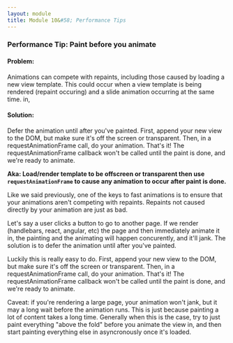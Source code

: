```yaml
---
layout: module
title: Module 10&#58; Performance Tips
---
```


### Performance Tip: Paint before you animate

#### Problem: 
Animations can compete with repaints, including those caused by loading a new view template. This could occur when a view template is being rendered (repaint occuring) and a slide animation occurring at the same time. in, 

#### Solution:
Defer the animation until after you've painted. First, append your new view to the DOM, but make sure it's off the screen or transparent. Then, in a requestAnimationFrame call, do your animation. That's it! The requestAnimationFrame callback won't be called until the paint is done, and we're ready to animate.

**Aka: Load/render template to be offscreen or transparent then use `requestAnimationFrame` to cause any animation to occur after paint is done.**  


Like we said previously, one of the keys to fast animations is to ensure that your animations aren't competing with repaints. Repaints not caused directly by your animation are just as bad.

Let's say a user clicks a button to go to another page. If we render (handlebars, react, angular, etc) the page and then immediately animate it in, the painting and the animating will happen concurently, and it'll jank. The solution is to defer the animation until after you've painted. 

Luckily this is really easy to do. First, append your new view to the DOM, but make sure it's off the screen or transparent. Then, in a requestAnimationFrame call, do your animation. That's it! The requestAnimationFrame callback won't be called until the paint is done, and we're ready to animate.

Caveat: if you're rendering a large page, your animation won't jank, but it may a long wait before the animation runs. This is just because painting a lot of content takes a long time. Generally when this is the case, try to just paint everything "above the fold" before you animate the view in, and then start painting everything else in asyncronously once it's loaded.